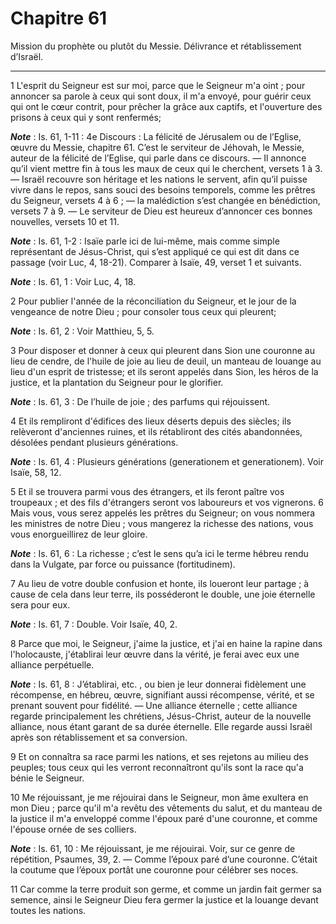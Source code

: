 # Chapitre 61

Mission du prophète ou plutôt du Messie.
Délivrance et rétablissement d’Israël.

***

1 L'esprit du Seigneur est sur moi, parce que le Seigneur m'a oint ; pour annoncer sa parole à ceux qui sont doux, il m'a envoyé, pour guérir ceux qui ont le cœur contrit, pour prêcher la grâce aux captifs, et l'ouverture des prisons à ceux qui y sont renfermés;

***Note*** :  Is. 61, 1-11 : 4e Discours : La félicité de Jérusalem ou de l’Eglise, œuvre du Messie, chapitre 61. C’est le serviteur de Jéhovah, le Messie, auteur de la félicité de l’Eglise, qui parle dans ce discours. ― Il annonce qu’il vient mettre fin à tous les maux de ceux qui le cherchent, versets 1 à 3. ― Israël recouvre son héritage et les nations le servent, afin qu’il puisse vivre dans le repos, sans souci des besoins temporels, comme les prêtres du Seigneur, versets 4 à 6 ; ― la malédiction s’est changée en bénédiction, versets 7 à 9. ― Le serviteur de Dieu est heureux d’annoncer ces bonnes nouvelles, versets 10 et 11.

***Note*** :  Is. 61, 1-2 : Isaïe parle ici de lui-même, mais comme simple représentant de Jésus-Christ, qui s’est appliqué ce qui est dit dans ce passage (voir Luc, 4, 18-21). Comparer à Isaïe, 49, verset 1 et suivants.

***Note*** :  Is. 61, 1 : Voir Luc, 4, 18.


2 Pour publier l'année de la réconciliation du Seigneur, et le jour de la vengeance de notre Dieu ; pour consoler tous ceux qui pleurent;

***Note*** :  Is. 61, 2 : Voir Matthieu, 5, 5.

3 Pour disposer et donner à ceux qui pleurent dans Sion une couronne au lieu de cendre, de l'huile de joie au lieu de deuil, un manteau de louange au lieu d'un esprit de tristesse; et ils seront appelés dans Sion, les héros de la justice, et la plantation du Seigneur pour le glorifier.

***Note*** :  Is. 61, 3 : De l’huile de joie ; des parfums qui réjouissent.


4 Et ils rempliront d'édifices des lieux déserts depuis des siècles; ils relèveront d'anciennes ruines, et ils rétabliront des cités abandonnées, désolées pendant plusieurs générations.

***Note*** :  Is. 61, 4 : Plusieurs générations (generationem et generationem). Voir Isaïe, 58, 12.


5 Et il se trouvera parmi vous des étrangers, et ils feront paître vos troupeaux ; et des fils d'étrangers seront vos laboureurs et vos vignerons. 6 Mais vous, vous serez appelés les prêtres du Seigneur; on vous nommera les ministres de notre Dieu ; vous mangerez la richesse des nations, vous vous enorgueillirez de leur gloire.

***Note*** :  Is. 61, 6 : La richesse ; c’est le sens qu’a ici le terme hébreu rendu dans la Vulgate, par force ou puissance (fortitudinem).


7 Au lieu de votre double confusion et honte, ils loueront leur partage ; à cause de cela dans leur terre, ils posséderont le double, une joie éternelle sera pour eux.

***Note*** :  Is. 61, 7 : Double. Voir Isaïe, 40, 2.


8 Parce que moi, le Seigneur, j'aime la justice, et j'ai en haine la rapine dans l'holocauste, j'établirai leur œuvre dans la vérité, je ferai avec eux une alliance perpétuelle.

***Note*** :  Is. 61, 8 : J’établirai, etc. , ou bien je leur donnerai fidèlement une récompense, en hébreu, œuvre, signifiant aussi récompense, vérité, et se prenant souvent pour fidélité. ― Une alliance éternelle ; cette alliance regarde principalement les chrétiens, Jésus-Christ, auteur de la nouvelle alliance, nous étant garant de sa durée éternelle. Elle regarde aussi Israël après son rétablissement et sa conversion.


9 Et on connaîtra sa race parmi les nations, et ses rejetons au milieu des peuples; tous ceux qui les verront reconnaîtront qu'ils sont la race qu'a bénie le Seigneur.


10 Me réjouissant, je me réjouirai dans le Seigneur, mon âme exultera en mon Dieu ; parce qu'il m'a revêtu des vêtements du salut, et du manteau de la justice il m'a enveloppé comme l'époux paré d'une couronne, et comme l'épouse ornée de ses colliers.

***Note*** :  Is. 61, 10 : Me réjouissant, je me réjouirai. Voir, sur ce genre de répétition, Psaumes, 39, 2. ― Comme l’époux paré d’une couronne. C’était la coutume que l’époux portât une couronne pour célébrer ses noces.


11 Car comme la terre produit son germe, et comme un jardin fait germer sa semence, ainsi le Seigneur Dieu fera germer la justice et la louange devant toutes les nations.

